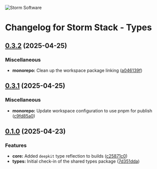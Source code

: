 ![Storm Software](https://public.storm-cdn.com/brand-banner.png)

# Changelog for Storm Stack - Types

## [0.3.2](https://github.com/storm-software/storm-stack/releases/tag/types%400.3.2) (2025-04-25)

### Miscellaneous

- **monorepo:** Clean up the workspace package linking
  ([a046139f](https://github.com/storm-software/storm-stack/commit/a046139f))

## [0.3.1](https://github.com/storm-software/storm-stack/releases/tag/types%400.3.1) (2025-04-25)

### Miscellaneous

- **monorepo:** Update workspace configuration to use pnpm for publish
  ([c9fd85a0](https://github.com/storm-software/storm-stack/commit/c9fd85a0))

## [0.1.0](https://github.com/storm-software/storm-stack/releases/tag/types%400.1.0) (2025-04-23)

### Features

- **core:** Added `deepkit` type reflection to builds
  ([c25871c0](https://github.com/storm-software/storm-stack/commit/c25871c0))
- **types:** Initial check-in of the shared types package
  ([7d351dda](https://github.com/storm-software/storm-stack/commit/7d351dda))
